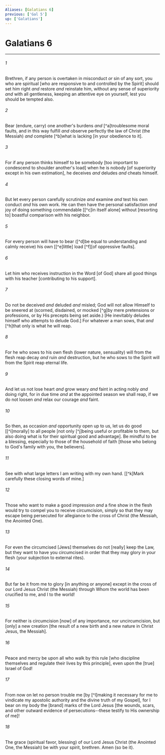 ```yaml
---
Aliases: [Galatians 6]
previous: ['Gal 5']
up: ['Galatians']
---
```

# Galatians 6

***














###### 1 






Brethren, if any person is overtaken in misconduct _or_ sin of any sort, you who are spiritual [who are responsive to and controlled by the Spirit] should set him right _and_ restore _and_ reinstate him, without any sense of superiority _and_ with all gentleness, keeping an attentive eye on yourself, lest you should be tempted also. 













###### 2 






Bear (endure, carry) one another's burdens _and_ [^a]troublesome moral faults, and in this way fulfill _and_ observe perfectly the law of Christ (the Messiah) _and_ complete [^b]what is lacking [in your obedience to it]. 













###### 3 






For if any person thinks himself to be somebody [too important to condescend to shoulder another's load] when he is nobody [of superiority except in his own estimation], he deceives _and_ deludes _and_ cheats himself. 













###### 4 






But let every person carefully scrutinize _and_ examine _and_ test his own conduct _and_ his own work. He can then have the personal satisfaction _and_ joy of doing something commendable [[^c]in itself alone] without [resorting to] boastful comparison with his neighbor. 













###### 5 






For every person will have to bear ([^d]be equal to understanding and calmly receive) his own [[^e]little] load [^f][of oppressive faults]. 













###### 6 






Let him who receives instruction in the Word [of God] share all good things with his teacher [contributing to his support]. 













###### 7 






Do not be deceived _and_ deluded _and_ misled; God will not allow Himself to be sneered at (scorned, disdained, or mocked [^g]by mere pretensions or professions, or by His precepts being set aside.) [He inevitably deludes himself who attempts to delude God.] For whatever a man sows, that _and_ [^h]that only is what he will reap. 













###### 8 






For he who sows to his own flesh (lower nature, sensuality) will from the flesh reap decay _and_ ruin _and_ destruction, but he who sows to the Spirit will from the Spirit reap eternal life. 













###### 9 






And let us not lose heart _and_ grow weary _and_ faint in acting nobly _and_ doing right, for in due time _and_ at the appointed season we shall reap, if we do not loosen _and_ relax our courage _and_ faint. 













###### 10 






So then, as occasion _and_ opportunity open up to us, let us do good [[^i]morally] to all people [not only [^j]being useful or profitable to them, but also doing what is for their spiritual good and advantage]. Be mindful to be a blessing, especially to those of the household of faith [those who belong to God's family with you, the believers]. 













###### 11 






See with what large letters I am writing with my own hand. [[^k]Mark carefully these closing words of mine.] 













###### 12 






Those who want to make a good impression _and_ a fine show in the flesh would try to compel you to receive circumcision, simply so that they may escape being persecuted for allegiance to the cross of Christ (the Messiah, the Anointed One). 













###### 13 






For even the circumcised [Jews] themselves do not [really] keep the Law, but they want to have you circumcised in order that they may glory in your flesh (your subjection to external rites). 













###### 14 






But far be it from me to glory [in anything or anyone] except in the cross of our Lord Jesus Christ (the Messiah) through Whom the world has been crucified to me, and I to the world! 













###### 15 






For neither is circumcision [now] of any importance, nor uncircumcision, but [only] a new creation [the result of a new birth and a new nature in Christ Jesus, the Messiah]. 













###### 16 






Peace and mercy be upon all who walk by this rule [who discipline themselves and regulate their lives by this principle], even upon the [true] Israel of God! 













###### 17 






From now on let no person trouble me [by [^l]making it necessary for me to vindicate my apostolic authority and the divine truth of my Gospel], for I bear on my body the [brand] marks of the Lord Jesus [the wounds, scars, and other outward evidence of persecutions--these testify to His ownership of me]! 













###### 18 






The grace (spiritual favor, blessing) of our Lord Jesus Christ (the Anointed One, the Messiah) be with your spirit, brethren. Amen (so be it).
